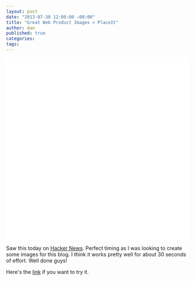 ```yaml
---
layout: post
date: "2013-07-30 12:00:00 −08:00"
title: "Great Web Product Images > PlaceIt"
author: dan
published: true
categories:
tags:
---
```


<img class="lazy img-rounded img-responsive" src="data:image/gif;base64,R0lGODlhAQABAIABAP///wAAACwAAAAAAQABAAACAkQBADs=" alt="Product Image" data-original="https://dl.dropboxusercontent.com/u/300203/blog-images/breezi_placeit2.jpg" width="750" height="498">

Saw this today on [Hacker News][1].  Perfect timing as I was looking to create some images for this blog.  I think it works pretty well for about 30 seconds of effort.  Well done guys!

Here's the [link][2] if you want to try it.

[1]: https://news.ycombinator.com/news
[2]: http://placeit.breezi.com/productshots/
